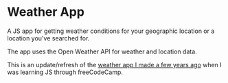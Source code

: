 # Weather App

A JS app for getting weather conditions for your geographic location or a location you've searched for.

The app uses the Open Weather API for weather and location data.

This is an update/refresh of the [weather app I made a few years ago](https://github.com/ntjnh/local-weather) when I was learning JS through freeCodeCamp.